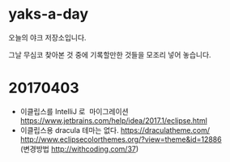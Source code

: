 # yaks-a-day
오늘의 야크 저장소입니다.

그날 무심코 찾아본 것 중에 기록할만한 것들을 모조리 넣어 놓습니다.

# 20170403  
* 이클립스를 IntelliJ 로  마이그레이션   
https://www.jetbrains.com/help/idea/2017.1/eclipse.html
* 이클립스용 dracula 테마는 없다.
https://draculatheme.com/  
http://www.eclipsecolorthemes.org/?view=theme&id=12886  
(변경방법  http://withcoding.com/37) 
